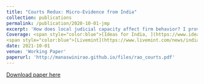 ```yaml
---
title: "Courts Redux: Micro-Evidence from India"
collection: publications
permalink: /publication/2020-10-01-jmp
excerpt: 'How does local judicial capacity affect firm behavior? I provide an answer to this question using the universe of litigation data between 2010 and 2018, amounting to 6 million trial records from over a quarter of all district courts in India. I exploit the plausibly random timing of judge additions and removals that affect the total number of judges available in a given court-year to causally examine the effect of judicial capacity constraints on local firms using multiple event studies research design. I find that adding a judge increases local firms' factor use and value of production, driven by an improvement in the rate of trial resolution in district courts and credit access to industrial borrowers. The results imply that reducing vacancy by hiring more judges will generate orders of magnitude large benefit relative to its cost.
Coverage: <span style="color:blue">[Ideas for India, ](https://www.ideasforindia.in/topics/governance/how-district-courts-influence-firm-growth.html)</span>
<span style="color:blue">[Livemint](https://www.livemint.com/news/india/how-hiring-more-judges-can-spur-firm-growth-11580904188976.html)</span>'
date: 2021-10-01
venue: 'Working Paper'
paperurl: 'http://manaswinirao.github.io/files/rao_courts.pdf'
---
```


<span style="color:blue">[Download paper here](http://manaswinirao.github.io/files/rao_courts.pdf)</span>
